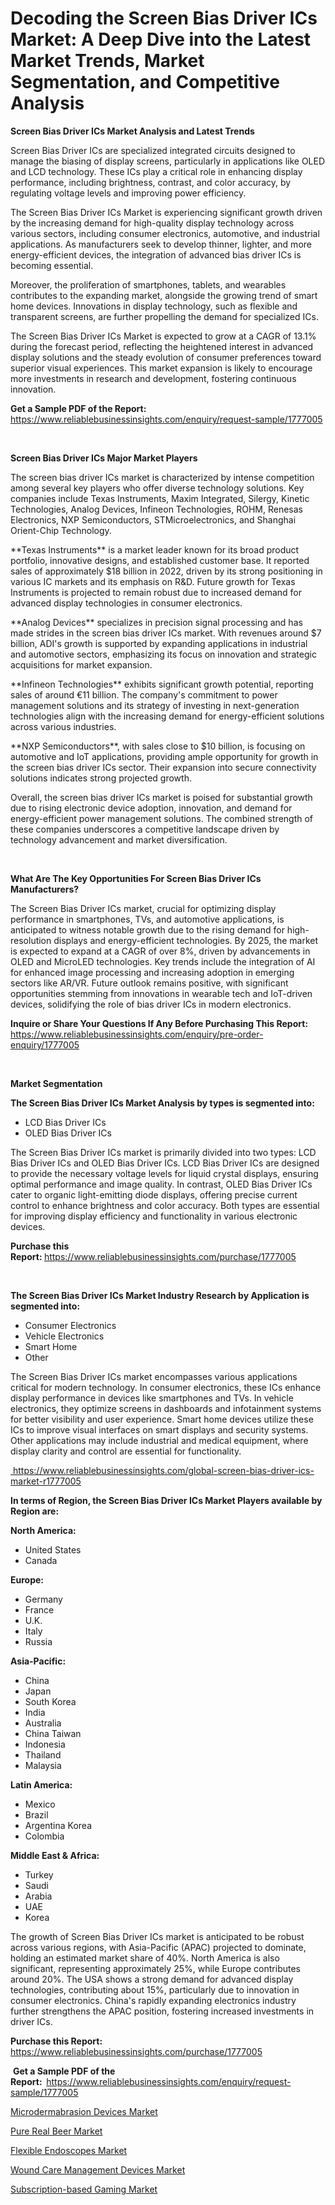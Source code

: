 <p><h1>Decoding the Screen Bias Driver ICs Market: A Deep Dive into the Latest Market Trends, Market Segmentation, and Competitive Analysis</h1></p><p><strong>Screen Bias Driver ICs Market Analysis and Latest Trends</strong></p>
<p><p>Screen Bias Driver ICs are specialized integrated circuits designed to manage the biasing of display screens, particularly in applications like OLED and LCD technology. These ICs play a critical role in enhancing display performance, including brightness, contrast, and color accuracy, by regulating voltage levels and improving power efficiency. </p><p>The Screen Bias Driver ICs Market is experiencing significant growth driven by the increasing demand for high-quality display technology across various sectors, including consumer electronics, automotive, and industrial applications. As manufacturers seek to develop thinner, lighter, and more energy-efficient devices, the integration of advanced bias driver ICs is becoming essential. </p><p>Moreover, the proliferation of smartphones, tablets, and wearables contributes to the expanding market, alongside the growing trend of smart home devices. Innovations in display technology, such as flexible and transparent screens, are further propelling the demand for specialized ICs. </p><p>The Screen Bias Driver ICs Market is expected to grow at a CAGR of 13.1% during the forecast period, reflecting the heightened interest in advanced display solutions and the steady evolution of consumer preferences toward superior visual experiences. This market expansion is likely to encourage more investments in research and development, fostering continuous innovation.</p></p>
<p><strong>Get a Sample PDF of the Report:&nbsp;</strong> <a href="https://www.reliablebusinessinsights.com/enquiry/request-sample/1777005?utm_campaign=113&utm_medium=2&utm_source=Github&utm_content=ia&utm_term=20122024&utm_id=screen-bias-driver-ics">https://www.reliablebusinessinsights.com/enquiry/request-sample/1777005</a></p>
<p>&nbsp;</p>
<p><strong>Screen Bias Driver ICs Major Market Players</strong></p>
<p><p>The screen bias driver ICs market is characterized by intense competition among several key players who offer diverse technology solutions. Key companies include Texas Instruments, Maxim Integrated, Silergy, Kinetic Technologies, Analog Devices, Infineon Technologies, ROHM, Renesas Electronics, NXP Semiconductors, STMicroelectronics, and Shanghai Orient-Chip Technology. </p><p>**Texas Instruments** is a market leader known for its broad product portfolio, innovative designs, and established customer base. It reported sales of approximately $18 billion in 2022, driven by its strong positioning in various IC markets and its emphasis on R&D. Future growth for Texas Instruments is projected to remain robust due to increased demand for advanced display technologies in consumer electronics.</p><p>**Analog Devices** specializes in precision signal processing and has made strides in the screen bias driver ICs market. With revenues around $7 billion, ADI's growth is supported by expanding applications in industrial and automotive sectors, emphasizing its focus on innovation and strategic acquisitions for market expansion.</p><p>**Infineon Technologies** exhibits significant growth potential, reporting sales of around €11 billion. The company's commitment to power management solutions and its strategy of investing in next-generation technologies align with the increasing demand for energy-efficient solutions across various industries.</p><p>**NXP Semiconductors**, with sales close to $10 billion, is focusing on automotive and IoT applications, providing ample opportunity for growth in the screen bias driver ICs sector. Their expansion into secure connectivity solutions indicates strong projected growth.</p><p>Overall, the screen bias driver ICs market is poised for substantial growth due to rising electronic device adoption, innovation, and demand for energy-efficient power management solutions. The combined strength of these companies underscores a competitive landscape driven by technology advancement and market diversification.</p></p>
<p>&nbsp;</p>
<p><strong>What Are The Key Opportunities For Screen Bias Driver ICs Manufacturers?</strong></p>
<p><p>The Screen Bias Driver ICs market, crucial for optimizing display performance in smartphones, TVs, and automotive applications, is anticipated to witness notable growth due to the rising demand for high-resolution displays and energy-efficient technologies. By 2025, the market is expected to expand at a CAGR of over 8%, driven by advancements in OLED and MicroLED technologies. Key trends include the integration of AI for enhanced image processing and increasing adoption in emerging sectors like AR/VR. Future outlook remains positive, with significant opportunities stemming from innovations in wearable tech and IoT-driven devices, solidifying the role of bias driver ICs in modern electronics.</p></p>
<p><strong>Inquire or Share Your Questions If Any Before Purchasing This Report:</strong> <a href="https://www.reliablebusinessinsights.com/enquiry/pre-order-enquiry/1777005?utm_campaign=113&utm_medium=2&utm_source=Github&utm_content=ia&utm_term=20122024&utm_id=screen-bias-driver-ics">https://www.reliablebusinessinsights.com/enquiry/pre-order-enquiry/1777005</a></p>
<p>&nbsp;</p>
<p><strong>Market Segmentation</strong></p>
<p><strong>The Screen Bias Driver ICs Market Analysis by types is segmented into:</strong></p>
<p><ul><li>LCD Bias Driver ICs</li><li>OLED Bias Driver ICs</li></ul></p>
<p><p>The Screen Bias Driver ICs market is primarily divided into two types: LCD Bias Driver ICs and OLED Bias Driver ICs. LCD Bias Driver ICs are designed to provide the necessary voltage levels for liquid crystal displays, ensuring optimal performance and image quality. In contrast, OLED Bias Driver ICs cater to organic light-emitting diode displays, offering precise current control to enhance brightness and color accuracy. Both types are essential for improving display efficiency and functionality in various electronic devices.</p></p>
<p><strong>Purchase this Report:&nbsp;</strong><a href="https://www.reliablebusinessinsights.com/purchase/1777005?utm_campaign=113&utm_medium=2&utm_source=Github&utm_content=ia&utm_term=20122024&utm_id=screen-bias-driver-ics">https://www.reliablebusinessinsights.com/purchase/1777005</a></p>
<p>&nbsp;</p>
<p><strong>The Screen Bias Driver ICs Market Industry Research by Application is segmented into:</strong></p>
<p><ul><li>Consumer Electronics</li><li>Vehicle Electronics</li><li>Smart Home</li><li>Other</li></ul></p>
<p><p>The Screen Bias Driver ICs market encompasses various applications critical for modern technology. In consumer electronics, these ICs enhance display performance in devices like smartphones and TVs. In vehicle electronics, they optimize screens in dashboards and infotainment systems for better visibility and user experience. Smart home devices utilize these ICs to improve visual interfaces on smart displays and security systems. Other applications may include industrial and medical equipment, where display clarity and control are essential for functionality.</p></p>
<p><a href="https://www.reliablebusinessinsights.com/global-screen-bias-driver-ics-market-r1777005?utm_campaign=113&utm_medium=2&utm_source=Github&utm_content=ia&utm_term=20122024&utm_id=screen-bias-driver-ics">&nbsp;https://www.reliablebusinessinsights.com/global-screen-bias-driver-ics-market-r1777005</a></p>
<p><strong>In terms of Region, the Screen Bias Driver ICs Market Players available by Region are:</strong></p>
<p>
    <p> <strong> North America: </strong>
        <ul>
            <li>United States</li>
            <li>Canada</li>
        </ul>
        </p> 
    <p> <strong> Europe: </strong>
        <ul>
            <li>Germany</li>
            <li>France</li>
            <li>U.K.</li>
            <li>Italy</li>
            <li>Russia</li>
        </ul>
        </p> 
    <p> <strong> Asia-Pacific: </strong>
        <ul>
            <li>China</li>
            <li>Japan</li>
            <li>South Korea</li>
            <li>India</li>
            <li>Australia</li>
            <li>China Taiwan</li>
            <li>Indonesia</li>
            <li>Thailand</li>
            <li>Malaysia</li>
        </ul>
        </p> 
    <p> <strong> Latin America: </strong>
        <ul>
            <li>Mexico</li>
            <li>Brazil</li>
            <li>Argentina Korea</li>
            <li>Colombia</li>
        </ul>
        </p> 
    <p> <strong> Middle East & Africa: </strong>
        <ul>
            <li>Turkey</li>
            <li>Saudi</li>
            <li>Arabia</li>
            <li>UAE</li>
            <li>Korea</li>
        </ul>
    </p>
    </p>
<p><p>The growth of Screen Bias Driver ICs market is anticipated to be robust across various regions, with Asia-Pacific (APAC) projected to dominate, holding an estimated market share of 40%. North America is also significant, representing approximately 25%, while Europe contributes around 20%. The USA shows a strong demand for advanced display technologies, contributing about 15%, particularly due to innovation in consumer electronics. China's rapidly expanding electronics industry further strengthens the APAC position, fostering increased investments in driver ICs.</p></p>
<p><strong>Purchase this Report: </strong><a href="https://www.reliablebusinessinsights.com/purchase/1777005?utm_campaign=113&utm_medium=2&utm_source=Github&utm_content=ia&utm_term=20122024&utm_id=screen-bias-driver-ics">https://www.reliablebusinessinsights.com/purchase/1777005</a></p>
<p>&nbsp;<strong>Get a Sample PDF of the Report:&nbsp;&nbsp;</strong><a href="https://www.reliablebusinessinsights.com/enquiry/request-sample/1777005?utm_campaign=113&utm_medium=2&utm_source=Github&utm_content=ia&utm_term=20122024&utm_id=screen-bias-driver-ics">https://www.reliablebusinessinsights.com/enquiry/request-sample/1777005</a></p>
<p><strong></strong></p>
<p><p><a href="https://www.linkedin.com/pulse/microdermabrasion-devices-market-growth-competitive-landscape-dfblf?utm_campaign=113&utm_medium=2&utm_source=Github&utm_content=ia&utm_term=20122024&utm_id=screen-bias-driver-ics">Microdermabrasion Devices Market</a></p><p><a href="https://github.com/lehumiston1971679/Market-Research-Report-List-1/blob/main/pure-real-beer-market.md?utm_campaign=113&utm_medium=2&utm_source=Github&utm_content=ia&utm_term=20122024&utm_id=screen-bias-driver-ics">Pure Real Beer Market</a></p><p><a href="https://www.linkedin.com/pulse/analyzing-flexible-endoscopes-market-dynamics-growth-drivers-pf0nf?utm_campaign=113&utm_medium=2&utm_source=Github&utm_content=ia&utm_term=20122024&utm_id=screen-bias-driver-ics">Flexible Endoscopes Market</a></p><p><a href="https://www.linkedin.com/pulse/detailed-wound-care-management-devices-market-trend-analysis-fr5pf?utm_campaign=113&utm_medium=2&utm_source=Github&utm_content=ia&utm_term=20122024&utm_id=screen-bias-driver-ics">Wound Care Management Devices Market</a></p><p><a href="https://github.com/rileymgdorcas/Market-Research-Report-List-1/blob/main/subscription-based-gaming-market.md?utm_campaign=113&utm_medium=2&utm_source=Github&utm_content=ia&utm_term=20122024&utm_id=screen-bias-driver-ics">Subscription-based Gaming Market</a></p></p>